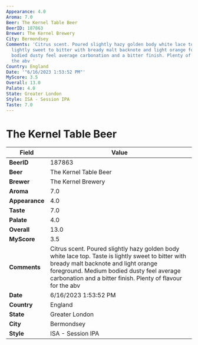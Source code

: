 ```yaml
---
Appearance: 4.0
Aroma: 7.0
Beer: The Kernel Table Beer
BeerID: 187863
Brewer: The Kernel Brewery
City: Bermondsey
Comments: 'Citrus scent. Poured slightly hazy golden body white lace top. Taste is
  lightly sweet to bitter with bready malt backnote and light orange foreground. Medium
  bodied dusty feel average carbonation and a bitter finish. Plenty of flavour for
  the abv '
Country: England
Date: '"6/16/2023 1:53:52 PM"'
MyScore: 3.5
Overall: 13.0
Palate: 4.0
State: Greater London
Style: ISA - Session IPA
Taste: 7.0
---
```


# The Kernel Table Beer

| Field         | Value |
|---------------|-------|
| **BeerID** | 187863 |
| **Beer** | The Kernel Table Beer |
| **Brewer** | The Kernel Brewery |
| **Aroma** | 7.0 |
| **Appearance** | 4.0 |
| **Taste** | 7.0 |
| **Palate** | 4.0 |
| **Overall** | 13.0 |
| **MyScore** | 3.5 |
| **Comments** | Citrus scent. Poured slightly hazy golden body white lace top. Taste is lightly sweet to bitter with bready malt backnote and light orange foreground. Medium bodied dusty feel average carbonation and a bitter finish. Plenty of flavour for the abv  |
| **Date** | 6/16/2023 1:53:52 PM |
| **Country** | England |
| **State** | Greater London |
| **City** | Bermondsey |
| **Style** | ISA - Session IPA |
